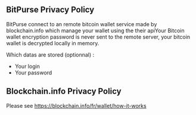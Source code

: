 BitPurse Privacy Policy
-----------------------

BitPurse connect to an remote bitcoin wallet service made by blockchain.info which manage your wallet using the their apiYour Bitcoin wallet encryption password is never sent to the remote server, your bitcoin wallet is decrypted locally in memory.

Which datas are stored (optionnal) :
* Your login
* Your password

Blockchain.info Privacy Policy
------------------------------
Please see https://blockchain.info/fr/wallet/how-it-works

